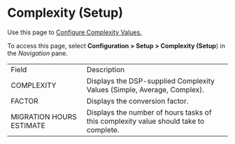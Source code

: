 # Complexity (Setup)

<div class="use">

Use this page to [Configure Complexity
Values.](../Config/Configure_Complexity_Values.htm)

</div>

To access this page, select **Configuration \> Setup \> Complexity
(Setup**) in the *Navigation*
pane.

|                          |                                                                                      |
| ------------------------ | ------------------------------------------------------------------------------------ |
| Field                    | Description                                                                          |
| COMPLEXITY               | Displays the DSP-supplied Complexity Values (Simple, Average, Complex).              |
| FACTOR                   | Displays the conversion factor.                                                      |
| MIGRATION HOURS ESTIMATE | Displays the number of hours tasks of this complexity value should take to complete. |
